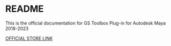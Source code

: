 # README

This is the official documentation for GS Toolbox Plug-in for Autodesk Maya 2018-2023

[OFFICIAL STORE LINK](https://sladkovsky3d.artstation.com/store "GS CurveTools and Toolbox")
